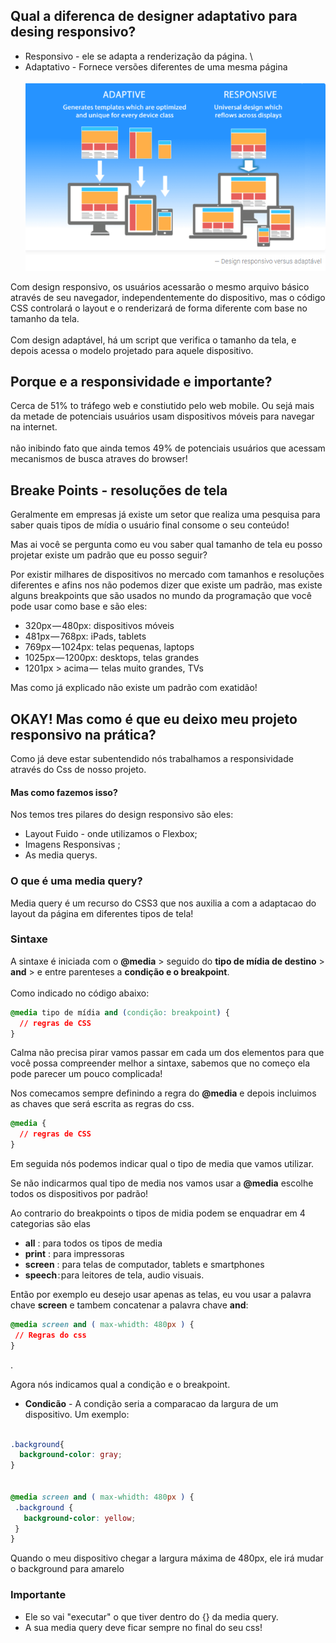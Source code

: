 ## Qual a diferenca de designer adaptativo para desing responsivo?

- Responsivo - ele se adapta a renderização da página. \
- Adaptativo - Fornece versões diferentes de uma mesma página\
  \
  <img src="./Images/Adaptativo_responsivo.PNG" alt="ilustração da diferenca de adaptação para responsividade " />

Com design responsivo, os usuários acessarão o mesmo arquivo básico através de seu navegador, independentemente do dispositivo, mas o código CSS controlará o layout e o renderizará de forma diferente com base no tamanho da tela.\
\
Com design adaptável, há um script que verifica o tamanho da tela, e depois acessa o modelo projetado para aquele dispositivo.

## Porque e a responsividade e importante?
Cerca de 51% to tráfego web e constiutido pelo web mobile. Ou sejá mais da metade de potenciais usuários usam dispositivos móveis para navegar na internet.\
\
não inibindo fato que ainda temos 49% de potenciais usuários que acessam mecanismos de busca atraves do browser! 


## Breake Points - resoluções de tela 

Geralmente em empresas já existe um setor que realiza uma pesquisa para saber quais tipos de mídia o usuário final consome o seu conteúdo!

Mas ai você se pergunta como eu vou saber qual tamanho de tela eu posso projetar existe um padrão que eu posso seguir?

Por existir milhares de dispositivos no mercado com tamanhos e resoluções diferentes e afins nos não podemos dizer que existe um padrão, mas existe alguns breakpoints que são usados no mundo da programação que você pode usar como base e são eles:

 - 320px — 480px: dispositivos móveis
 - 481px — 768px: iPads, tablets
 - 769px — 1024px: telas pequenas, laptops
 - 1025px — 1200px: desktops, telas grandes
 - 1201px > acima —  telas muito grandes, TVs


Mas como já explicado não existe um padrão com exatidão!


## OKAY! Mas como é que eu deixo meu projeto responsivo na prática? 

Como já deve estar subentendido nós trabalhamos a responsividade através do Css de nosso projeto.

#### Mas como fazemos isso? 
Nos temos tres pilares do design responsivo são eles:
 - Layout Fuido - onde utilizamos o  Flexbox;
 - Imagens Responsivas ;
 - As media querys.
 

### O que é uma media query?

Media query é um recurso do CSS3 que nos auxilia a com a adaptacao do layout da página em diferentes tipos de tela!

### Sintaxe 
 
 A sintaxe é iniciada com o  **@media** >  seguido do **tipo de mídia de destino** >  **and** > e entre parenteses a **condição e o breakpoint**.\
 \
 Como indicado no código abaixo:

```css
@media tipo de mídia and (condição: breakpoint) {
  // regras de CSS
}
```

Calma não precisa pirar vamos passar em cada um dos elementos para que você possa compreender melhor a sintaxe, sabemos que no começo ela pode parecer um pouco complicada! 

Nos comecamos sempre definindo a regra do **@media**  e depois incluimos  as chaves que será escrita as regras do css.

```css
@media {
  // regras de CSS
}
```

Em seguida nós podemos indicar qual o tipo de media que vamos utilizar. 

Se não indicarmos qual tipo de media nos vamos usar a **@media** escolhe todos os dispositivos por padrão!

Ao contrario do breakpoints o tipos de midia podem se enquadrar em 4 categorias são elas 
 - **all** : para todos os tipos de media
 - **print** : para impressoras
 - **screen** : para telas de computador, tablets e smartphones
 - **speech** : para leitores de tela, audio visuais.

Então por exemplo eu desejo usar apenas as telas, eu vou usar a palavra chave **screen** e tambem concatenar a palavra chave **and**: 


 ```css
@media screen and ( max-whidth: 480px ) {
  // Regras do css
}
``` 
 .

Agora nós indicamos qual a condição e o breakpoint.
 - **Condicão** - A condição seria a comparacao da largura de um dispositivo. Um exemplo:

  ```css

 .background{
    background-color: gray;
 }
 

@media screen and ( max-whidth: 480px ) {
   .background {
     background-color: yellow;
   }
}
```

Quando o meu dispositivo chegar a largura máxima de 480px, ele irá mudar o background para amarelo

### Importante 
 - Ele so vai "executar" o que tiver dentro do {} da media query.
 - A sua media query deve ficar sempre no final do seu css!



